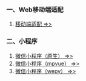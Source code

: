 ### 一、Web移动端适配
1. [移动端适配 =>>](./MobileAdaptation.md)

### 二、小程序
1. [微信小程序（原生） =>>](./MiniProgram.md)
2. [微信小程序（mpvue） =>>](./Mpvue.md)
3. [微信小程序（wepy） =>>](./Wepy.md)
